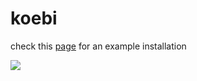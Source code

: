 # koebi
check this [page](docs/installation.md) for an example installation

<img src="docs/img/koebi_overview.png">